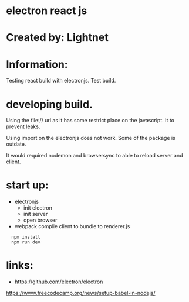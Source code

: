 # electron react js

# Created by: Lightnet

# Information:
  Testing react build with electronjs. Test build.

# developing build.
  Using the file:// url as it has some restrict place on the javascript. It to prevent leaks.

  Using import on the electronjs does not work. Some of the package is outdate.

  It would required nodemon and browsersync to able to reload server and client.

# start up:
- electronjs
  - init electron
  - init server
  - open browser
- webpack complie client to bundle to renderer.js

```
  npm install
  npm run dev
```


# links:
- https://github.com/electron/electron

https://www.freecodecamp.org/news/setup-babel-in-nodejs/


